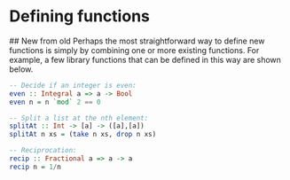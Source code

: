 # Defining functions

## New from old
Perhaps the most straightforward way to define new functions is simply by combining one or more existing functions. For example, a few library functions that can be defined in this way are shown below.

```Haskell
-- Decide if an integer is even:
even :: Integral a => a -> Bool
even n = n `mod` 2 == 0

-- Split a list at the nth element:
splitAt :: Int -> [a] -> ([a],[a])
splitAt n xs = (take n xs, drop n xs)

-- Reciprocation:
recip :: Fractional a => a -> a
recip n = 1/n
```
